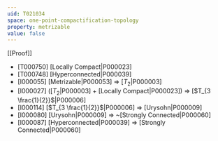 ```yaml
---
uid: T021034
space: one-point-compactification-topology
property: metrizable
value: false
---
```

[[Proof]]

* [T000750] [Locally Compact|P000023]
* [T000748] [Hyperconnected|P000039]
* [I000055] [Metrizable|P000053] => [$T_2$|P000003]
* [I000027] ([$T_2$|P000003] + [Locally Compact|P000023]) => [$T_{3 \frac{1}{2}}$|P000006]
* [I000114] [$T_{3 \frac{1}{2}}$|P000006] => [Urysohn|P000009]
* [I000080] [Urysohn|P000009] => ~[Strongly Connected|P000060]
* [I000087] [Hyperconnected|P000039] => [Strongly Connected|P000060]

